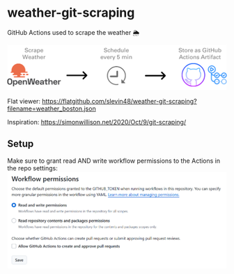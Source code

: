 # weather-git-scraping

GitHub Actions used to scrape the weather️ 🌦️

![workflow.png](img/workflow.png)

Flat viewer: https://flatgithub.com/slevin48/weather-git-scraping?filename=weather_boston.json

Inspiration: https://simonwillison.net/2020/Oct/9/git-scraping/

## Setup

Make sure to grant read AND write workflow permissions to the Actions in the repo settings:
![alt text](img/actions-permissions.png)
